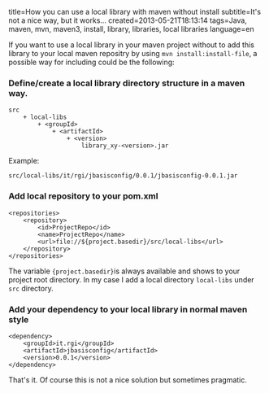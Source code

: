 title=How you can use a local library with maven without install
subtitle=It's not a nice way, but it works...
created=2013-05-21T18:13:14
tags=Java, maven, mvn, maven3, install, library, libraries, local libraries
language=en

If you want to use a local library in your maven project without to add this library to your local maven repositry by using `mvn install:install-file`, a possible way for including could be the following:


### Define/create a local library directory structure in a maven way.

	src
		+ local-libs
			+ <groupId>
				+ <artifactId>
					+ <version>
						library_xy-<version>.jar

Example:

	src/local-libs/it/rgi/jbasisconfig/0.0.1/jbasisconfig-0.0.1.jar


### Add local repository to your pom.xml 

	<repositories>        
        <repository>
            <id>ProjectRepo</id>
            <name>ProjectRepo</name>
            <url>file://${project.basedir}/src/local-libs</url>
        </repository>
    </repositories>

The variable `{project.basedir}`is always available and shows to your project root directory. In my case I add a local directory `local-libs` under `src` directory.



### Add your dependency to your local library in normal maven style

	<dependency>
		<groupId>it.rgi</groupId>
		<artifactId>jbasisconfig</artifactId>
		<version>0.0.1</version>            
	</dependency>


That's it. Of course this is not a nice solution but sometimes pragmatic.